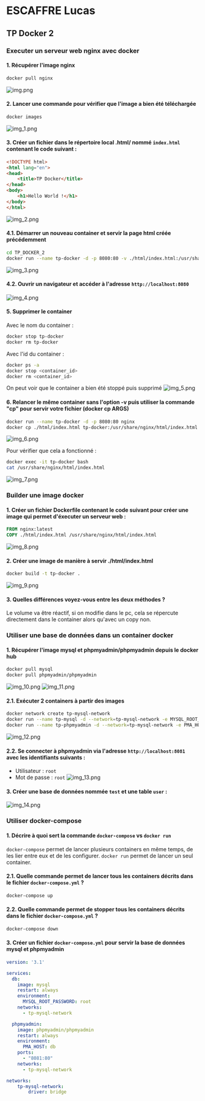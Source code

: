 # ESCAFFRE Lucas

## TP Docker 2

### Executer un serveur web nginx avec docker

#### 1. Récupérer l'image nginx

```bash
docker pull nginx
```

![img.png](img.png)

#### 2. Lancer une commande pour vérifier que l'image a bien été téléchargée

```bash
docker images
```

![img_1.png](img_1.png)

#### 3. Créer un fichier dans le répertoire local .html/ nommé `index.html` contenant le code suivant :

```html
<!DOCTYPE html>
<html lang="en">
<head>
    <title>TP Docker</title>
</head>
<body>
    <h1>Hello World !</h1>
</body>
</html>
```

![img_2.png](img_2.png)

#### 4.1. Démarrer un nouveau container et servir la page html créée précédemment

```bash
cd TP_DOCKER_2
docker run --name tp-docker -d -p 8080:80 -v ./html/index.html:/usr/share/nginx/html/index.html nginx
```

![img_3.png](img_3.png)

#### 4.2. Ouvrir un navigateur et accéder à l'adresse `http://localhost:8080`

![img_4.png](img_4.png)

#### 5. Supprimer le container

Avec le nom du container :
```bash
docker stop tp-docker
docker rm tp-docker
```

Avec l'id du container :
```bash
docker ps -a
docker stop <container_id>
docker rm <container_id>
```

On peut voir que le container a bien été stoppé puis supprimé
![img_5.png](img_5.png)

#### 6. Relancer le même container sans l'option -v puis utiliser la commande "cp" pour servir votre fichier (docker cp ARGS)

```bash
docker run --name tp-docker -d -p 8080:80 nginx
docker cp ./html/index.html tp-docker:/usr/share/nginx/html/index.html
```

![img_6.png](img_6.png)

Pour vérifier que cela a fonctionné : 
```bash
docker exec -it tp-docker bash
cat /usr/share/nginx/html/index.html
```

![img_7.png](img_7.png)


### Builder une image docker

#### 1. Créer un fichier Dockerfile contenant le code suivant pour créer une image qui permet d'éxecuter un serveur web :

```Dockerfile
FROM nginx:latest
COPY ./html/index.html /usr/share/nginx/html/index.html
```

![img_8.png](img_8.png)

#### 2. Créer une image de manière à servir ./html/index.html

```bash
docker build -t tp-docker .
```

![img_9.png](img_9.png)

#### 3. Quelles différences voyez-vous entre les deux méthodes ?

Le volume va être réactif, si on modifie dans le pc, cela se répercute directement dans le container alors qu'avec un copy non.


### Utiliser une base de données dans un container docker

#### 1. Récupérer l'image mysql et phpmyadmin/phpmyadmin depuis le docker hub

```bash
docker pull mysql
docker pull phpmyadmin/phpmyadmin
```
![img_10.png](img_10.png)
![img_11.png](img_11.png)

#### 2.1. Exécuter 2 containers à partir des images

```bash
docker network create tp-mysql-network
docker run --name tp-mysql -d --network=tp-mysql-network -e MYSQL_ROOT_PASSWORD=root mysql
docker run --name tp-phpmyadmin -d --network=tp-mysql-network -e PMA_HOST=tp-mysql -p 8081:80 phpmyadmin/phpmyadmin
```

![img_12.png](img_12.png)

#### 2.2. Se connecter à phpmyadmin via l'adresse `http://localhost:8081` avec les identifiants suivants :

- Utilisateur : `root`
- Mot de passe : `root`
![img_13.png](img_13.png)

#### 3. Créer une base de données nommée `test` et une table `user` : 

![img_14.png](img_14.png)

### Utiliser docker-compose

#### 1. Décrire à quoi sert la commande `docker-compose` vs `docker run`

`docker-compose` permet de lancer plusieurs containers en même temps, de les lier entre eux et de les configurer. `docker run` permet de lancer un seul container.

#### 2.1. Quelle commande permet de lancer tous les containers décrits dans le fichier `docker-compose.yml` ?

```bash
docker-compose up
```

#### 2.2. Quelle commande permet de stopper tous les containers décrits dans le fichier `docker-compose.yml` ?

```bash
docker-compose down
```

#### 3. Créer un fichier `docker-compose.yml` pour servir la base de données mysql et phpmyadmin

```yml
version: '3.1'

services:
  db:
    image: mysql
    restart: always
    environment:
      MYSQL_ROOT_PASSWORD: root
    networks:
      - tp-mysql-network

  phpmyadmin:
    image: phpmyadmin/phpmyadmin
    restart: always
    environment:
      PMA_HOST: db
    ports:
      - "8081:80"
    networks:
      - tp-mysql-network

networks:
    tp-mysql-network:
        driver: bridge
```